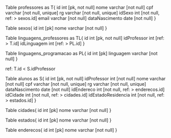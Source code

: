 Table professores as T{
  id int [pk, not null]
  nome varchar [not null]
  cpf varchar [not null, unique]
  rg varchar [not null, unique]
  idSexo int [not null, ref: > sexos.id]
  email varchar [not null]
  dataNascimento date [not null]
}

Table sexos{
  id int [pk]
  nome varchar [not null]
}

Table linguagens_professores as TL{
  id int [pk, not null]
  idProfessor int [ref: > T.id]
  idLinguagem int [ref: > PL.id]
}

Table linguagens_programacao as PL{
  id int [pk]
  linguagem varchar [not null]
}

ref: T.id < S.idProfessor

Table alunos as S{
  id int [pk, not null]
  idProfessor int [not null]
  nome varchar [not null]
  cpf varchar [not null, unique]
  rg varchar [not null, unique]
  dataNascimento date [not null]
  idEndereco int [not null, ref: > enderecos.id]
  idCidade int  [not null, ref: > cidades.id]
  idEstadoResidencia int [not null, ref: > estados.id]
}

Table cidades{
  id int [pk]
  nome varchar [not null]
}

Table estados{
  id int [pk]
  nome varchar [not null]
}

Table enderecos{
  id int [pk]
  nome varchar [not null]
}
